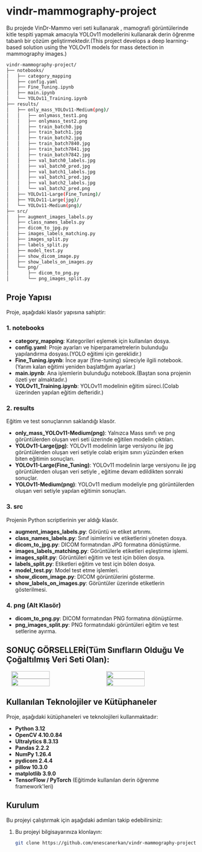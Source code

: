 # vindr-mammography-project
Bu projede VinDr-Mammo veri seti kullanarak , mamografi görüntülerinde kitle tespiti yapmak amacıyla YOLOv11 modellerini kullanarak derin öğrenme tabanlı bir çözüm geliştirmektedir.(This project develops a deep learning-based solution using the YOLOv11 models for mass detection in mammography images.)
```bash
vindr-mammography-project/
├── notebooks/
│   ├── category_mapping
│   ├── config.yaml
│   ├── Fine_Tuning.ipynb
│   ├── main.ipynb
│   └── YOLOv11_Training.ipynb
├── results/
│   ├── only_mass_YOLOv11-Medium(png)/
│   │   ├── onlymass_test1.png
│   │   ├── onlymass_test2.png
│   │   ├── train_batch0.jpg
│   │   ├── train_batch1.jpg
│   │   ├── train_batch2.jpg
│   │   ├── train_batch7840.jpg
│   │   ├── train_batch7841.jpg
│   │   ├── train_batch7842.jpg
│   │   ├── val_batch0_labels.jpg
│   │   ├── val_batch0_pred.jpg
│   │   ├── val_batch1_labels.jpg
│   │   ├── val_batch1_pred.jpg
│   │   ├── val_batch2_labels.jpg
│   │   └── val_batch2_pred.png
│   ├── YOLOv11-Large(Fine_Tuning)/
│   ├── YOLOv11-Large(jpg)/
│   └── YOLOv11-Medium(png)/
├── src/
│   ├── augment_images_labels.py
│   ├── class_names_labels.py
│   ├── dicom_to_jpg.py
│   ├── images_labels_matching.py
│   ├── images_split.py
│   ├── labels_split.py
│   ├── model_test.py
│   ├── show_dicom_image.py
│   ├── show_labels_on_images.py
│   └── png/
│       ├── dicom_to_png.py
│       └── png_images_split.py

```
## Proje Yapısı

Proje, aşağıdaki klasör yapısına sahiptir:

### 1. **notebooks** 
  - **category_mapping**: Kategorileri eşlemek için kullanılan dosya.
  - **config.yaml**: Proje ayarları ve hiperparametrelerin bulunduğu yapılandırma dosyası.(YOLO eğitimi için gereklidir.)
  - **Fine_Tuning.ipynb**: İnce ayar (fine-tuning) süreciyle ilgili notebook.(Yarım kalan eğitimi yeniden başlattığım ayarlar.)
  - **main.ipynb**: Ana işlemlerin bulunduğu notebook.(Baştan sona projenin özeti yer almaktadır.)
  - **YOLOv11_Training.ipynb**: YOLOv11 modelinin eğitim süreci.(Colab üzerinden yapılan eğitim defteridir.)

### 2. **results**
Eğitim ve test sonuçlarının saklandığı klasör.
  - **only_mass_YOLOv11-Medium(png)**: Yalnızca Mass sınıfı ve png görüntülerden oluşan veri seti üzerinde eğitilen modelin çıktıları.
  - **YOLOv11-Large(jpg)**: YOLOv11 modelinin large versiyonu ile  jpg  görüntülerden oluşan veri setiyle colab erişim sınırı yüzünden erken biten eğitimin sonuçları.
  - **YOLOv11-Large(Fine_Tuning)**: YOLOv11 modelinin large versiyonu ile  jpg  görüntülerden oluşan veri setiyle , eğitime devam edildikten sonraki sonuçlar.
  - **YOLOv11-Medium(png)**: YOLOv11  medium modeliyle  png görüntülerden oluşan veri setiyle yapılan eğitimin  sonuçları.

### 3. **src**
Projenin Python scriptlerinin yer aldığı klasör.
  - **augment_images_labels.py**: Görüntü ve etiket artırımı.
  - **class_names_labels.py**: Sınıf isimlerini ve etiketlerini yöneten dosya.
  - **dicom_to_jpg.py**: DICOM formatından JPG formatına dönüştürme.
  - **images_labels_matching.py**: Görüntülerle etiketleri eşleştirme işlemi.
  - **images_split.py**: Görüntüleri eğitim ve test için bölen dosya.
  - **labels_split.py**: Etiketleri eğitim ve test için bölen dosya.
  - **model_test.py**: Model test etme işlemleri.
  - **show_dicom_image.py**: DICOM görüntülerini gösterme.
  - **show_labels_on_images.py**: Görüntüler üzerinde etiketlerin gösterilmesi.

### 4. **png** (Alt Klasör)
  - **dicom_to_png.py**: DICOM formatından PNG formatına dönüştürme.
  - **png_images_split.py**: PNG formatındaki görüntüleri eğitim ve test setlerine ayırma.

## SONUÇ GÖRSELLERİ(Tüm Sınıfların Olduğu Ve Çoğaltılmış Veri Seti Olan):

<div style="display: flex; justify-content: space-around;">
    <img src="https://github.com/user-attachments/assets/5e217c31-b3ba-4adc-9307-7ce6a0512faa" width="45%" />
    <img src="https://github.com/user-attachments/assets/7ba04b45-a157-4060-b6df-2873a62c6003" width="45%" />
</div>

<div style="display: flex; justify-content: space-around;">
    <img src="https://github.com/user-attachments/assets/89eb6eb4-a0c0-4fee-b22d-e89e2378e640" width="45%" />
    <img src="https://github.com/user-attachments/assets/8428943e-7053-465d-ac18-78cae7e5fc0d" width="45%" />
</div>



## Kullanılan Teknolojiler ve Kütüphaneler

Proje, aşağıdaki kütüphaneleri ve teknolojileri kullanmaktadır:
- **Python 3.12**
- **OpenCV 4.10.0.84**
- **Ultralytics 8.3.13**
- **Pandas 2.2.2**
- **NumPy 1.26.4**
- **pydicom 2.4.4**
- **pillow 10.3.0**
- **matplotlib 3.9.0**
- **TensorFlow / PyTorch** (Eğitimde kullanılan derin öğrenme framework'leri)

## Kurulum

Bu projeyi çalıştırmak için aşağıdaki adımları takip edebilirsiniz:

1. Bu projeyi bilgisayarınıza klonlayın:
   ```bash
   git clone https://github.com/enescanerkan/vindr-mammography-project.git

